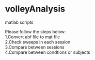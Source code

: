 # volleyAnalysis
matlab scripts  

Please follow the steps below:  
1.Convert abf file to mat file  
2.Check sweeps in each session  
3.Compare between sessions  
4.Compare between condtions or subjects  

